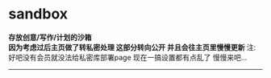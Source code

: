 # sandbox
<b>存放创意/写作/计划的沙箱</b><br>
<b>因为考虑过后主页做了转私密处理 这部分转向公开 并且会往主页里慢慢更新</b>
注:好吧没有会员就没法给私密库部署page 现在一搞设置都有点乱了 慢慢来吧...

----------------------------------------------------------- 
